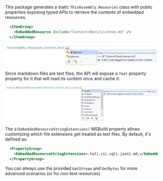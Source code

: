 
This package generates a static `ThisAssembly.Resources` class with public 
properties exposing typed APIs to retrieve the contents of embedded resources.


```xml
  <ItemGroup>
    <EmbeddedResource Include="Content/Docs/License.md" />
  </ItemGroup>
```

![](https://raw.githubusercontent.com/devlooped/ThisAssembly/main/img/ThisAssembly.Resources.png)

Since markdown files are text files, the API will expose a `Text` property property 
for it that will read its content once and cache it:

![](https://raw.githubusercontent.com/devlooped/ThisAssembly/main/img/ThisAssembly.Resources2.png)

The `$(EmbeddedResourceStringExtensions)` MSBuild property allows customizing which 
file extensions get treated as text files. By default, it's defined as:

```xml
  <PropertyGroup>
    <EmbeddedResourceStringExtensions>.txt|.cs|.sql|.json|.md;</EmbeddedResourceStringExtensions>
  </PropertyGroup>
```

You can always use the provided `GetStream` and `GetBytes` for more advanced scenarios (or for 
non-text resources).

<!-- #content -->
<!-- include https://github.com/devlooped/sponsors/raw/main/footer.md -->